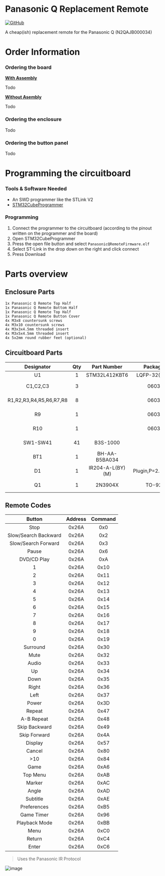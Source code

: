 
# Panasonic Q Replacement Remote

[![GitHub](https://img.shields.io/badge/License-CC_BY--NC--SA_4.0-lightgrey.svg)](https://img.shields.io/badge/License-CC_BY--NC--SA_4.0-lightgrey.svg)

A cheap(ish) replacement remote for the Panasonic Q (N2QAJB000034)

# Order Information

### Ordering the board

<ins>**With Assembly**</ins>

Todo

<ins>**Without Asembly**</ins>

Todo

### Ordering the enclosure
Todo

### Ordering the button panel

Todo

# Programming the circuitboard
### Tools & Software Needed
- An SWD programmer like the STLink V2
- [STM32CubeProgrammer](https://www.st.com/en/development-tools/stm32cubeprog.html)
### Programming
1. Connect the programmer to the circuitboard (according to the pinout written on the programmer and the board)
2. Open STM32CubeProgrammer
3. Press the open file button and select `PanasonicQRemoteFirmware.elf`
4. Select ST-Link in the drop down on the right and click connect
5. Press Download

# Parts overview
## Enclosure Parts
```
1x Panasonic Q Remote Top Half
1x Panasonic Q Remote Bottom Half
1x Panasonic Q Remote Top Half
1x Panasonic Q Remote Button Cover
4x M3x8 countersunk screws
4x M3x10 countersunk screws
4x M3x3x4.5mm threaded insert
4x M3x5x4.5mm threaded insert
4x 5x2mm round rubber feet (optional)
```

## Circuitboard Parts
|        Designator       | Qty |    Part Number   |     Package     |     Description    |
|:-----------------------:|:---:|:----------------:|:---------------:|:------------------:|
|            U1           |  1  |   STM32L412KBT6  |   LQFP-32(7x7)  |                    |
|         C1,C2,C3        |  3  |                  |       0603      |   100nF Capacitor  |
| R1,R2,R3,R4,R5,R6,R7,R8 |  8  |                  |       0603      |    10KΩ Resistor   |
|            R9           |  1  |                  |       0603      |    1KΩ Resistor    |
|           R10           |  1  |                  |       0603      |    100Ω Resistor   |
|         SW1-SW41        |  41 |     B3S-1000     |                 |   Tactile Switch   |
|           BT1           |  1  |   BH-AA-B5BA034  |                 |  AA Battery Holder |
|            D1           |  1  | IR204-A-L(BY)(M) | Plugin,P=2.54mm |     3mm IR Led     |
|            Q1           |  1  |      2N3904X     |      TO-92      | NPN BJT Transistor |


## Remote Codes
|        Button        | Address | Command |
|:--------------------:|:-------:|:-------:|
|         Stop         |  0x26A  |   0x0   |
| Slow/Search Backward |  0x26A  |   0x2   |
|  Slow/Search Forward |  0x26A  |   0x3   |
|         Pause        |  0x26A  |   0x6   |
|      DVD/CD Play     |  0x26A  |   0xA   |
|           1          |  0x26A  |   0x10  |
|           2          |  0x26A  |   0x11  |
|           3          |  0x26A  |   0x12  |
|           4          |  0x26A  |   0x13  |
|           5          |  0x26A  |   0x14  |
|           6          |  0x26A  |   0x15  |
|           7          |  0x26A  |   0x16  |
|           8          |  0x26A  |   0x17  |
|           9          |  0x26A  |   0x18  |
|           0          |  0x26A  |   0x19  |
|       Surround       |  0x26A  |   0x30  |
|         Mute         |  0x26A  |   0x32  |
|         Audio        |  0x26A  |   0x33  |
|          Up          |  0x26A  |   0x34  |
|         Down         |  0x26A  |   0x35  |
|         Right        |  0x26A  |   0x36  |
|         Left         |  0x26A  |   0x37  |
|         Power        |  0x26A  |   0x3D  |
|        Repeat        |  0x26A  |   0x47  |
|      A-B Repeat      |  0x26A  |   0x48  |
|     Skip Backward    |  0x26A  |   0x49  |
|     Skip Forward     |  0x26A  |   0x4A  |
|        Display       |  0x26A  |   0x57  |
|        Cancel        |  0x26A  |   0x80  |
|          >10         |  0x26A  |   0x84  |
|         Game         |  0x26A  |   0xA6  |
|       Top Menu       |  0x26A  |   0xAB  |
|        Marker        |  0x26A  |   0xAC  |
|         Angle        |  0x26A  |   0xAD  |
|       Subtitle       |  0x26A  |   0xAE  |
|      Preferences     |  0x26A  |   0xB5  |
|      Game Timer      |  0x26A  |   0x96  |
|      Playback Mode   |  0x26A  |   0xBB  |
|         Menu         |  0x26A  |   0xC0  |
|        Return        |  0x26A  |   0xC4  |
|         Enter        |  0x26A  |   0xC6  |

> Uses the Panasonic IR Protocol

![image](https://github.com/user-attachments/assets/f9a13c7b-eeaf-4fd1-bd9d-6124c7bafb8f)
